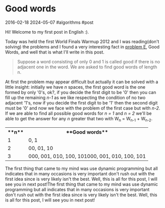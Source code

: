 # Good words
2016-02-18 2024-05-07 #algorithms #post

Hi! Welcome to my first post in English :).

Today was held the first World Finals Warmup 2012 and I was reading(don't solving) the problems and I found a very interesting fact in [problem E](http://uva.onlinejudge.org/contests/296-e6f9c1dc/12437.html), Good Words, and well that is what I'll write in this post.

<blockquote>
Suppose a word consisting of only 0 and 1 is called good if there is no adjacent one in the word. We are asked to find good words of length n.
</blockquote>

At first the problem may appear difficult but actually it can be solved with a little insight: initially we have *n* spaces, the first good word is the one formed by only '0's, ok?, if you decide the first digit to be '0' then you can fill up the remaining *n-1* as we like respecting the condition of no two adjacent '1's, now if you decide the first digit to be '1' then the second digit must be '0' and now we face with the problem of the first case but with *n-2*. If we are able to find all possible good words for *n = 1* and *n = 2* we'll be able to get the answer for any *n* greater that two with W<sub>n</sub> = W<sub>n-1</sub> + W<sub>n-2</sub>.

<table class="table">
  <tr><th>**n**</th><th>**Good words**</th></tr>
  <tr><td>1</td><td>0, 1</td></tr>
  <tr><td>2</td><td>00, 01, 10</td></tr>
  <tr><td>3</td><td>000, 001, 010, 100, 101000, 001, 010, 100, 101</td></tr>
</table>

The first thing that came to my mind was use dynamic programming but all indicates that in many occasions is very important don't rush out with the first idea since is very likely  isn't the best. Well, this is all for this post, I will see you in next post!The first thing that came to my mind was use dynamic programming but all indicates that in many occasions is very important don't rush out with the first idea since is very likely  isn't the best. Well, this is all for this post, I will see you in next post!
